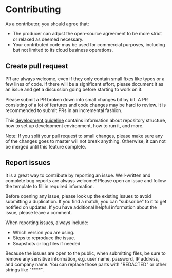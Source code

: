 # Contributing

As a contributor, you should agree that:

- The producer can adjust the open-source agreement to be more strict or relaxed as deemed necessary.
- Your contributed code may be used for commercial purposes, including but not limited to its cloud business operations.

## Create pull request
PR are always welcome, even if they only contain small fixes like typos or a few lines of code. If there will be a significant effort, please document it as an issue and get a discussion going before starting to work on it.

Please submit a PR broken down into small changes bit by bit. A PR consisting of a lot of features and code changes may be hard to review. It is recommended to submit PRs in an incremental fashion.

This [development guideline](https://docs.1panel.hk/dev_manual/dev_manual/) contains information about repository structure, how to set up development environment, how to run it, and more.

Note: If you split your pull request to small changes, please make sure any of the changes goes to master will not break anything. Otherwise, it can not be merged until this feature complete.

## Report issues
It is a great way to contribute by reporting an issue. Well-written and complete bug reports are always welcome! Please open an issue and follow the template to fill in required information.

Before opening any issue, please look up the existing issues to avoid submitting a duplication.
If you find a match, you can "subscribe" to it to get notified on updates. If you have additional helpful information about the issue, please leave a comment.

When reporting issues, always include:

* Which version you are using.
* Steps to reproduce the issue.
* Snapshots or log files if needed

Because the issues are open to the public, when submitting files, be sure to remove any sensitive information, e.g. user name, password, IP address, and company name. You can
replace those parts with "REDACTED" or other strings like "****".
